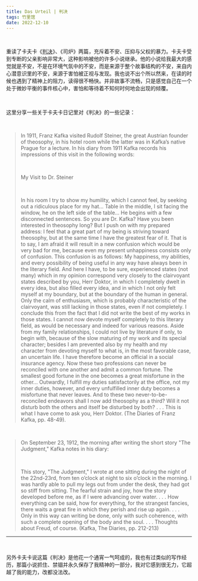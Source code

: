 ```yaml
---
title: Das Urteil | 判决
tags: 竹里馆
date: 2022-12-10
---
```


<br/>

重读了卡夫卡《[判决](https://book.douban.com/subject/35219184/)》、《司炉》两篇，充斥着不安、压抑与父权的暴力。卡夫卡受到专断的父亲影响非常大，这种影响被他的许多小说继承。他的小说给我最大的感觉就是不安，不是在环境气氛中的不安，而是来源于整个故事结构的不安，来自内心潜意识里的不安，来源于害怕被正视与发现。我也说不出个所以然来，在读的时候也遇到了精神上的阻力，读得很不畅快。并非故事不流畅，只是感觉自己在一个处于微妙平衡的事件核心中，害怕和等待着不知何时何地会出现的倾覆。

<br/>

这里分享一些关于卡夫卡日记里对《判决》的一些记录：

<br/>

> In 1911, Franz Kafka visited Rudolf Steiner, the great Austrian founder of theosophy, in his hotel room while the latter was in Kafka’s native Prague for a lecture. In his diary from 1911 Kafka records his impressions of this visit in the following words:
>
> <br/>
>
> My Visit to Dr. Steiner
>
> <br/>
>
> In his room I try to show my humility, which I cannot feel, by seeking out a ridiculous place for my hat... Table in the middle, I sit facing the window, he on the left side of the table... He begins with a few disconnected sentences. So you are Dr. Kafka? Have you been interested in theosophy long? But I push on with my prepared address: I feel that a great part of my being is striving toward theosophy, but at the same time I have the greatest fear of it. That is to say, I am afraid it will result in a new confusion which would be very bad for me, because even my present unhappiness consists only of confusion. This confusion is as follows: My happiness, my abilities, and every possibility of being useful in any way have always been in the literary field. And here I have, to be sure, experienced states (not many) which in my opinion correspond very closely to the clairvoyant states described by you, Herr Doktor, in which I completely dwelt in every idea, but also filled every idea, and in which I not only felt myself at my boundary, but at the boundary of the human in general. Only the calm of enthusiasm, which is probably characteristic of the clairvoyant, was still lacking in those states, even if not completely. I conclude this from the fact that I did not write the best of my works in those states. I cannot now devote myself completely to this literary field, as would be necessary and indeed for various reasons. Aside from my family relationships, I could not live by literature if only, to begin with, because of the slow maturing of my work and its special character; besides I am prevented also by my health and my character from devoting myself to what is, in the most favorable case, an uncertain life. I have therefore become an official in a social insurance agency. Now these two professions can never be reconciled with one another and admit a common fortune. The smallest good fortune in the one becomes a great misfortune in the other... Outwardly, I fulfill my duties satisfactorily at the office, not my inner duties, however, and every unfulfilled inner duty becomes a misfortune that never leaves. And to these two never-to-be-reconciled endeavors shall I now add theosophy as a third? Will it not disturb both the others and itself be disturbed by both? . . . This is what I have come to ask you, Herr Doktor. (The Diaries of Franz Kafka, pp. 48-49).

<br/>

> On September 23, 1912, the morning after writing the short story "The Judgment," Kafka notes in his diary:
>
> <br/>
>
> This story, "The Judgment," I wrote at one sitting during the night of the 22nd-23rd, from ten o’clock at night to six o’clock in the morning. I was hardly able to pull my legs out from under the desk, they had got so stiff from sitting. The fearful strain and joy, how the story developed before me, as if I were advancing over water. . . . How everything can be said, how for everything, for the strangest fancies, there waits a great fire in which they perish and rise up again. . . . Only in this way can writing be done, only with such coherence, with such a complete opening of the body and the soul. . . . Thoughts about Freud, of course. (Kafka, The Diaries, pp. 212-213)

---



<br/>



另外卡夫卡说这篇《判决》是他花一个通宵一气呵成的，我也有过类似的写作经历，那篇小说抓住、禁锢并永久保存了我精神的一部分，我对它感到很无力，它超越了我的能力，改都没法改。